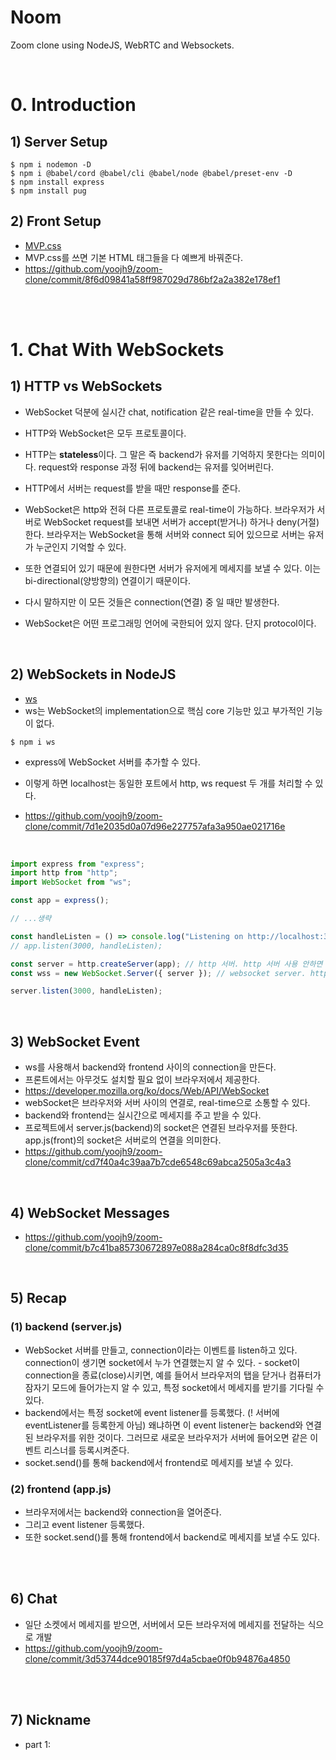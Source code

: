 # Noom

Zoom clone using NodeJS, WebRTC and Websockets.

<br>

# 0. Introduction

## 1) Server Setup

```
$ npm i nodemon -D
$ npm i @babel/cord @babel/cli @babel/node @babel/preset-env -D
$ npm install express
$ npm install pug
```

## 2) Front Setup

-   [MVP.css](https://andybrewer.github.io/mvp/)
-   MVP.css를 쓰면 기본 HTML 태그들을 다 예쁘게 바꿔준다.
-   https://github.com/yoojh9/zoom-clone/commit/8f6d09841a58ff987029d786bf2a2a382e178ef1

<br><br>

# 1. Chat With WebSockets

## 1) HTTP vs WebSockets

-   WebSocket 덕분에 실시간 chat, notification 같은 real-time을 만들 수 있다.
-   HTTP와 WebSocket은 모두 프로토콜이다.
-   HTTP는 **stateless**이다. 그 말은 즉 backend가 유저를 기억하지 못한다는 의미이다. request와 response 과정 뒤에 backend는 유저를 잊어버린다.
-   HTTP에서 서버는 request를 받을 때만 response를 준다.

-   WebSocket은 http와 전혀 다른 프로토콜로 real-time이 가능하다. 브라우저가 서버로 WebSocket request를 보내면 서버가 accept(받거나) 하거나 deny(거절) 한다. 브라우저는 WebSocket을 통해 서버와 connect 되어 있으므로 서버는 유저가 누군인지 기억할 수 있다.
-   또한 연결되어 있기 때문에 원한다면 서버가 유저에게 메세지를 보낼 수 있다. 이는 bi-directional(양방향의) 연결이기 때문이다.
-   다시 말하지만 이 모든 것들은 connection(연결) 중 일 때만 발생한다.
-   WebSocket은 어떤 프로그래밍 언어에 국한되어 있지 않다. 단지 protocol이다.

<br>

## 2) WebSockets in NodeJS

-   [ws](https://www.npmjs.com/package/ws)
-   ws는 WebSocket의 implementation으로 핵심 core 기능만 있고 부가적인 기능이 없다.

```
$ npm i ws
```

-   express에 WebSocket 서버를 추가할 수 있다.

-   이렇게 하면 localhost는 동일한 포트에서 http, ws request 두 개를 처리할 수 있다.
-   https://github.com/yoojh9/zoom-clone/commit/7d1e2035d0a07d96e227757afa3a950ae021716e

<br>

```javascript
import express from "express";
import http from "http";
import WebSocket from "ws";

const app = express();

// ...생략

const handleListen = () => console.log("Listening on http://localhost:3000");
// app.listen(3000, handleListen);

const server = http.createServer(app); // http 서버. http 서버 사용 안하면 안 만들어도 됨
const wss = new WebSocket.Server({ server }); // websocket server. http 서버 위에 websocket 서버를 만듦.

server.listen(3000, handleListen);
```

<br>

## 3) WebSocket Event

-   ws를 사용해서 backend와 frontend 사이의 connection을 만든다.
-   프론트에서는 아무것도 설치할 필요 없이 브라우저에서 제공한다.
-   https://developer.mozilla.org/ko/docs/Web/API/WebSocket
-   webSocket은 브라우저와 서버 사이의 연결로, real-time으로 소통할 수 있다.
-   backend와 frontend는 실시간으로 메세지를 주고 받을 수 있다.
-   프로젝트에서 server.js(backend)의 socket은 연결된 브라우저를 뜻한다. app.js(front)의 socket은 서버로의 연결을 의미한다.
-   https://github.com/yoojh9/zoom-clone/commit/cd7f40a4c39aa7b7cde6548c69abca2505a3c4a3

<br>

## 4) WebSocket Messages

-   https://github.com/yoojh9/zoom-clone/commit/b7c41ba85730672897e088a284ca0c8f8dfc3d35

<br>

## 5) Recap

### (1) backend (server.js)

-   WebSocket 서버를 만들고, connection이라는 이벤트를 listen하고 있다. connection이 생기면 socket에서 누가 연결했는지 알 수 있다. - socket이 connection을 종료(close)시키면, 예를 들어서 브라우저의 탭을 닫거나 컴퓨터가 잠자기 모드에 들어가는지 알 수 있고, 특정 socket에서 메세지를 받기를 기다릴 수 있다.
-   backend에서는 특정 socket에 event listener를 등록했다. (! 서버에 eventListener를 등록한게 아님) 왜냐하면 이 event listener는 backend와 연결된 브라우저를 위한 것이다. 그러므로 새로운 브라우저가 서버에 들어오면 같은 이벤트 리스너를 등록시켜준다.
-   socket.send()를 통해 backend에서 frontend로 메세지를 보낼 수 있다.

### (2) frontend (app.js)

-   브라우저에서는 backend와 connection을 열어준다.
-   그리고 event listener 등록했다.
-   또한 socket.send()를 통해 frontend에서 backend로 메세지를 보낼 수도 있다.

<br><br>

## 6) Chat

-   일단 소켓에서 메세지를 받으면, 서버에서 모든 브라우저에 메세지를 전달하는 식으로 개발
-   https://github.com/yoojh9/zoom-clone/commit/3d53744dce90185f97d4a5cbae0f0b94876a4850

<br><br>

## 7) Nickname

-   part 1:
